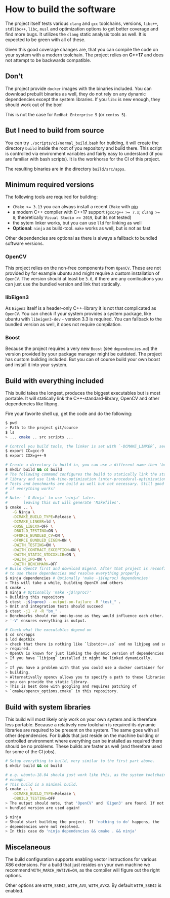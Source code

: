 # How to build the software

The project itself tests various `clang` and `gcc` toolchains, versions,
`libc++`, `stdlibc++`, `libc`, `musl` and optimization options to get better
coverage and find more bugs.
It utilizes the `clang` static analysis tools as well. It is expected to be
green with all of these.

Given this good coverage changes are, that you can compile the code on your
system with a modern toolchain. The project relies on **C++17** and does not
attempt to be backwards compatible.

## Don't

The project provide `docker` images with the binaries included. You can
download prebuilt binaries as well, they do not rely on any dynamic
dependencies except the system libraries. If you `libc` is new enough, they
should work out of the box!

This is not the case for `RedHat Enterprise 5` (or `centos 5`).

## But I need to build from source

You can try `./scripts/ci/normal_build.bash` for building, it will create the
directory `build` inside the root of you repository and build there.
This script is controlled via environment variables and fairly easy to
understand (if you are familiar with bash scripts).
It is the workhorse for the CI of this project.

The resulting binaries are in the directory `build/src/apps`.

## Minimum required versions

The following tools are required for building:

- `CMake >= 3.13` you can always install a recent `CMake` with
  [pip](https://pypi.org/project/cmake/)
- a modern C++ compiler with C++17 support (`gcc/g++ >= 7.x`; `clang >= 8`;
  theoretically `Visual Studio >= 2019`, but its not tested)
- the sytem linker works, but you can use `lld` for linking as well
- **Optional**: `ninja` as build-tool. `make` works as well, but is not as fast

Other dependencies are optional as there is always a fallback to bundled
software versions.

### OpenCV

This project relies on the non-free components from `OpenCV`. These are not
provided by for example ubuntu and might require a custom installation of
`OpenCV`.
The version should at least be `3.0`, if there are any comlications you can
just use the bundled version and link that statically.

### libEigen3

As `Eigen3` itself is a header-only C++-library it is not that complicated as
`OpenCV`. You can check if your system provides a system package, like ubuntu
with `libeigen3-dev` - version 3.3 is required.
You can fallback to the bundled version as well, it does not require
compilation.

### Boost

Because the project requires a very new `Boost` (see `dependencies.md`) the
version provided by your package manager might be outdated.
The project has custom building included. But you can of course build your
own boost and install it into your system.

## Build with everything included

This build takes the longest, produces the biggest executables but is most
portable. It will statically link the C++-standard-library, OpenCV and other
dependencies like libpng.

Fire your favorite shell up, get the code and do the following:

```bash
$ pwd
> Path to the project git/source
$ ls
> ... cmake .. src scripts ...

# Control you build tools, the linker is set with `-DCMAKE_LINKER`, see below
$ export CC=gcc-9
$ export CXX=g++-9

# Create a directory to build in, you can use a different name then 'build'
$ mkdir build && cd build
# The following command configures the build to statically link the standard
# library and use link-time-optimization (inter-procedural-optimization = ipo).
# Tests and benchmarks are build as well but not necessary. Still good to know
# if everything works!
#
# Note: `-G Ninja` to use 'ninja' later.
#       leaving this out will generate 'Makefiles'.
$ cmake .. \
   -G Ninja \
   -DCMAKE_BUILD_TYPE=Release \
   -DCMAKE_LINKER=ld \
   -DUSE_LIBCXX=OFF \
   -DBUILD_TESTING=ON \
   -DFORCE_BUNDLED_CV=ON \
   -DFORCE_BUNDLED_EIGEN=ON \
   -DWITH_TESTING=ON \
   -DWITH_CONTRACT_EXCEPTION=ON \
   -DWITH_STATIC_STDCXXLIB=ON \
   -DWITH_IPO=ON \
   -DWITH_BENCHMARK=OFF
# Build OpenCV first and download Eigen3. After that project is reconfigured
# to use these dependencies and resolve everything properly.
$ ninja dependencies # Optionally 'make -j$(nproc) dependencies'
> This will take a while, building OpenCV and others
$ cmake .
$ ninja # Optionally 'make -j$(nproc)'
> Building this repository
$ ctest -j$(nproc) --output-on-failure -R "test_" .
> Unit and integration tests should succeed
$ ctest -j1 -V -R "bm_" .
> Benchmarks should run one-by-one as they would influence each other.
> '-V' ensures everything is output.

# Check what the executables depend on
$ cd src/apps
$ ldd depth2x
> check that there is nothing like `libstdc++.so` and no libjpeg and so on
> required.
> OpenCV is known for just linking the dynamic version of dependencies.
> If you have `libjpeg` installed it might be linked dynamically.
>
> If you have a problem with that you could use a docker container for
> building.
> Alternativally opencv allows you to specify a path to these libraries where
> you can provide the static library.
> This is best done with googling and requires patching of
> `cmake/opencv_options.cmake` in this repository.
```

## Build with system libraries

This build will most likely only work on your own system and is therefore less
portable.
Because a relatively new toolchain is required its dynamic libraries are
required to be present on the system. The same goes with all other
dependencies.
For builds that just reside on the machine building or controlled environment
where everything can be installed as required there should be no problems.
These builds are faster as well (and therefore used for some of the CI jobs).

```bash
# Setup everything to build, very similar to the first part above.
$ mkdir build && cd build

# e.g. ubuntu-18.04 should just work like this, as the system toolchain is new
# enough.
# This build is a minimal build.
$ cmake .. \
   -DCMAKE_BUILD_TYPE=Release \
   -DBUILD_TESTING=OFF
> The output should note, that 'OpenCV' and 'Eigen3' are found. If not the
> bundled version are used again!

$ ninja
> Should start building the project. If 'nothing to do' happens, the
> dependencies were not resolved.
> In this case do 'ninja dependencies && cmake . && ninja'
```

## Miscelaneous

The build configuration supports enabling vector instructions for various
X86 extensions. For a build that just resides on your own machine we recommend
`WITH_MARCH_NATIVE=ON`, as the compiler will figure out the right options.

Other options are `WITH_SSE42`, `WITH_AVX`, `WITH_AVX2`.
By default `WITH_SSE42` is enabled.
